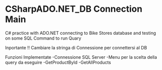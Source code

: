 # CSharpADO.NET_DB Connection  Main
 C# practice with ADO.NET connecting to Bike Stores database and testing on some SQL Command to run Quary

Inportante !! Cambiare la stringa di Connessione per connettersi al DB 


Funzioni Implementate 
-Connessione SQL Server
-Menu per la scelta della query da eseguire 
-GetProductById
-GetAllProducts

